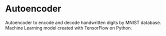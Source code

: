 # Autoencoder
Autoencoder to encode and decode handwritten digits by MNIST database.
Machine Learning model created with TensorFlow on Python.
